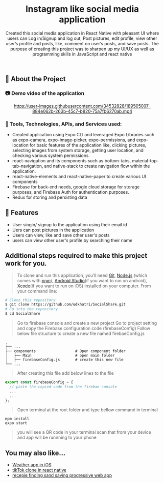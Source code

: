 <div align="center">

  <h1>Instagram like social media application</h1>
  
  <p>
    Created this social media application in React Native with pleasant UI where users can Log in/Signup and log out, Post pictures, edit profile, view other user’s profile and posts, like, comment on user’s posts, and save posts. The purpose of creating this project was to sharpen up my UI/UX as well as programming skills in JavaScript and react native 
  </p>
  
</div>

<br />

<!-- About the Project -->
## :star2: About the Project

<!-- Screenshots -->
### :camera: Demo video of the application
<div align="center"> 


https://user-images.githubusercontent.com/34532828/189505007-884e062b-263b-45c7-b820-75a7fb6270ab.mp4


</div>


<!-- TechStack -->
### :space_invader: Tools, Technologies, APIs, and Services used:


- Created application using Expo CLI and leveraged Expo Libraries such as expo-camera, expo-image-picker, expo-permissions, and expo-location for basic features of the application like, clicking pictures, selecting images from system storage, getting user location, and checking various system permissions.
- react-navigation and its components such as bottom-tabs, material-top-tab-navigation, and native-stack to create navigation flow within the application.
-	react-native-elements and react-native-paper to create various UI components
-	Firebase for back-end needs, google cloud storage for storage purposes, and Firebase Auth for authentication purposes.
-	Redux for storing and persisting data


<!-- Features -->
## :dart: Features

- User singin/ signup to the application using their email id
- Uers can post pictures in the application
- Users can view, like and save other user's posts
- users can view other user's profile by searching their name


## Additional steps required to make this project work for you.

> To clone and run this application, you'll need [Git](https://git-scm.com), [Node.js](https://nodejs.org/en/download/) (which comes with [npm](http://npmjs.com)), [Android Studio](https://developer.android.com/studio)(if you want to run on android), [Xcode](https://developer.apple.com/xcode/)(if you want to run on iOS) installed on your computer. From your command line:

```bash
# Clone this repository
$ git clone https://github.com/udkhatri/SocialShare.git
# Go into the repository
$ cd SocialShare
```
> Go to firebase console and create a new project
> Go to project setting and copy the Firebase configuration code (firebaseConfig)
> Follow below file structure to create a new file named firebaeConfig.js

    .
    ├── ...
    ├── components                  # Open component folder
    │   ├── Main                    # open main folder
    │   ├── firebaseConfig.js       # create this new file
    └── ...
      
> After creating this file add below lines to the file

```javascript
export const firebaseConfig = {
  // paste the copied code from the firebae console
  ...
  ...
};
```
> Open terminal at the root folder and type bellow command in terminal
```
npm install
expo start
```
> you will see a QR code in your terminal scan that from your device and app will be runnning to your phone


## You may also like...

- [Weather app in iOS](https://github.com/udkhatri/WeatherAppIos) 
- [tikTok clone in react native](https://github.com/udkhatri/TikTokClone)
- [recepie finding sand saving progressive web app](https://github.com/udkhatri/PWAProject)
